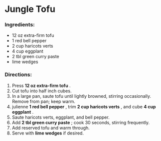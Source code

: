 # Jungle Tofu 

### Ingredients: 
* 12 oz extra-firm tofu
* 1 red bell pepper
* 2 cup haricots verts
* 4 cup eggplant
* 2 tbl green curry paste
*  lime wedges

### Directions: 
1. Press **12 oz extra-firm tofu** . 
2. Cut tofu into half inch cubes. 
3. In a large pan, saute tofu until lightly browned, stirring occasionally. Remove from pan; keep warm. 
4. julienne **1 red bell pepper** , trim **2 cup haricots verts** , and cube **4 cup eggplant** . 
5. Saute haricots verts, eggplant, and bell pepper. 
6. Add **2 tbl green curry paste** ; cook 30 seconds, stirring frequently. 
7. Add reserved tofu and warm through. 
8. Serve with **lime wedges** if desired. 
